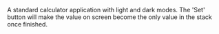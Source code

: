 A standard calculator application with light and dark modes. The 'Set' button will make the value on screen become the only value in the stack once finished.
